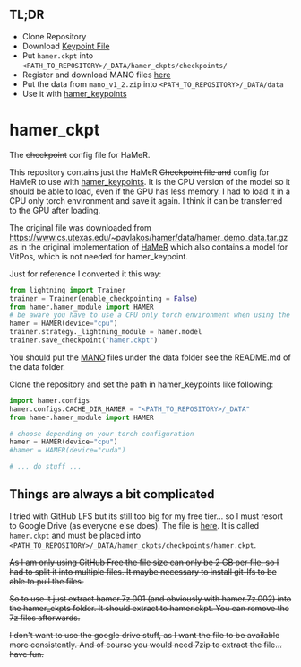 ## TL;DR
* Clone Repository
* Download [Keypoint File](https://drive.google.com/file/d/1Hnl04nIlRUhnJsKEKcHQY0qBqXhzpmgS/view?usp=sharing)
* Put `hamer.ckpt` into `<PATH_TO_REPOSITORY>/_DATA/hamer_ckpts/checkpoints/`
* Register and download MANO files [here](https://mano.is.tue.mpg.de/)
* Put the data from `mano_v1_2.zip` into `<PATH_TO_REPOSITORY>/_DATA/data`
* Use it with [hamer_keypoints](https://github.com/Schmetzler/hamer_keypoints.git)

# hamer_ckpt
The ~~checkpoint~~ config file for HaMeR.

This repository contains just the HaMeR ~~Checkpoint file and~~ config for HaMeR to use with [hamer_keypoints](https://github.com/Schmetzler/hamer_keypoints.git). It is the CPU version of the model so it should be able to load, even if the GPU has less memory. I had to load it in a CPU only torch environment and save it again. I think it can be transferred to the GPU after loading.

The original file was downloaded from https://www.cs.utexas.edu/~pavlakos/hamer/data/hamer_demo_data.tar.gz as in the original implementation of [HaMeR](https://github.com/geopavlakos/hamer.git) which also contains a model for VitPos, which is not needed for hamer_keypoint.

Just for reference I converted it this way:

```python
from lightning import Trainer
trainer = Trainer(enable_checkpointing = False)
from hamer.hamer_module import HAMER
# be aware you have to use a CPU only torch environment when using the original ckpt file
hamer = HAMER(device="cpu")
trainer.strategy._lightning_module = hamer.model
trainer.save_checkpoint("hamer.ckpt")
```

You should put the [MANO](https://mano.is.tue.mpg.de/) files under the data folder see the README.md of the data folder.

Clone the repository and set the path in hamer_keypoints like following:

```python
import hamer.configs
hamer.configs.CACHE_DIR_HAMER = "<PATH_TO_REPOSITORY>/_DATA"
from hamer.hamer_module import HAMER

# choose depending on your torch configuration
hamer = HAMER(device="cpu")
#hamer = HAMER(device="cuda")

# ... do stuff ... 
```

## Things are always a bit complicated

I tried with GitHub LFS but its still too big for my free tier... so I must resort to Google Drive (as everyone else does).
The file is [here](https://drive.google.com/file/d/1Hnl04nIlRUhnJsKEKcHQY0qBqXhzpmgS/view?usp=sharing).
It is called `hamer.ckpt` and must be placed into `<PATH_TO_REPOSITORY>/_DATA/hamer_ckpts/checkpoints/hamer.ckpt`.

~~As I am only using GitHub Free the file size can only be 2 GB per file, so I had to split it into multiple files. It maybe necessary to install git-lfs to be able to pull the files.~~

~~So to use it just extract hamer.7z.001 (and obviously with hamer.7z.002) into the hamer_ckpts folder. It should extract to hamer.ckpt. You can remove the 7z files afterwards.~~

~~I don't want to use the google drive stuff, as I want the file to be available more consistently. And of course you would need 7zip to extract the file... have fun.~~
